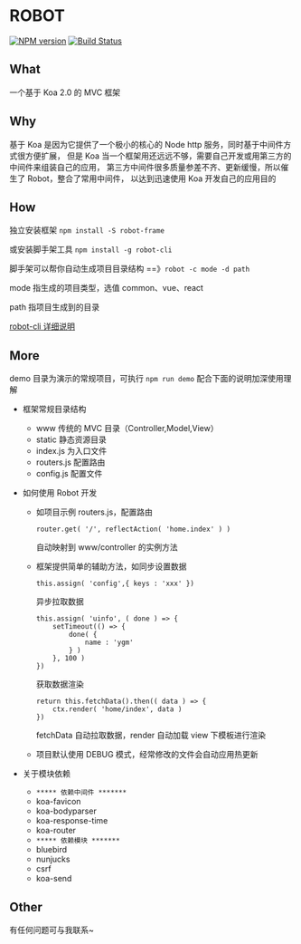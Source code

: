 ROBOT
========

[![NPM version](http://img.shields.io/npm/v/robot.svg)](https://npmjs.org/package/robot)
[![Build Status](https://travis-ci.org/ygm125/robot.svg?branch=master)](https://travis-ci.org/ygm125/robot)

## What

一个基于 Koa 2.0 的 MVC 框架

## Why

基于 Koa 是因为它提供了一个极小的核心的 Node http 服务，同时基于中间件方式很方便扩展，
但是 Koa 当一个框架用还远远不够，需要自己开发或用第三方的中间件来组装自己的应用，
第三方中间件很多质量参差不齐、更新缓慢，所以催生了 Robot，整合了常用中间件，
以达到迅速使用 Koa 开发自己的应用目的

## How

独立安装框架 `npm install -S robot-frame`

或安装脚手架工具 `npm install -g robot-cli`

脚手架可以帮你自动生成项目目录结构 ==》`robot -c mode -d path`

mode 指生成的项目类型，选值 common、vue、react

path 指项目生成到的目录

[robot-cli 详细说明](https://github.com/ygm125/robot-cli)

## More

demo 目录为演示的常规项目，可执行 `npm run demo` 配合下面的说明加深使用理解

- 框架常规目录结构

    - www 传统的 MVC 目录（Controller,Model,View）
    - static 静态资源目录
    - index.js 为入口文件
    - routers.js 配置路由
    - config.js 配置文件

- 如何使用 Robot 开发

    - 如项目示例 routers.js，配置路由 
        ```
        router.get( '/', reflectAction( 'home.index' ) )
        ```
        自动映射到 www/controller 的实例方法

    - 框架提供简单的辅助方法，如同步设置数据 
        ```
        this.assign( 'config',{ keys : 'xxx' })
        ```

        异步拉取数据
        ```
        this.assign( 'uinfo', ( done ) => {
            setTimeout(() => {
                done( {
                    name : 'ygm'
                } )
            }, 100 )
        })
        ```

        获取数据渲染
        ```
        return this.fetchData().then(( data ) => {
            ctx.render( 'home/index', data )
        })
        ```

        fetchData 自动拉取数据，render 自动加载 view 下模板进行渲染

    - 项目默认使用 DEBUG 模式，经常修改的文件会自动应用热更新

- 关于模块依赖

    - `***** 依赖中间件 *******`
    - koa-favicon
    - koa-bodyparser
    - koa-response-time
    - koa-router
    - `***** 依赖模块 *******`
    - bluebird
    - nunjucks
    - csrf
    - koa-send

## Other

有任何问题可与我联系~


